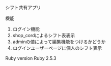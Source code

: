 
シフト共有アプリ

機能
1. ログイン機能
2. shop_cordによるシフト表表示
3. adminの値によって編集機能をつけるかどうか
4. ログインユーザーページに個人のシフト表示

Ruby version
     Ruby 2.5.3